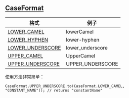 [CaseFormat](http://google.github.io/guava/releases/snapshot/api/docs/com/google/common/base/CaseFormat.html)
---
 
格式|例子
--|--
[LOWER_CAMEL](http://google.github.io/guava/releases/snapshot/api/docs/com/google/common/base/CaseFormat.html#LOWER_CAMEL)|lowerCamel
[LOWER_HYPHEN](http://google.github.io/guava/releases/snapshot/api/docs/com/google/common/base/CaseFormat.html#LOWER_HYPHEN)|lower-hyphen
[LOWER_UNDERSCORE](http://google.github.io/guava/releases/snapshot/api/docs/com/google/common/base/CaseFormat.html#LOWER_UNDERSCORE)|lower_underscore
[UPPER_CAMEL](http://google.github.io/guava/releases/snapshot/api/docs/com/google/common/base/CaseFormat.html#LOWER_UNDERSCORE)|UpperCamel
[UPPER_UNDERSCORE](http://google.github.io/guava/releases/snapshot/api/docs/com/google/common/base/CaseFormat.html#UPPER_UNDERSCORE)|UPPER_UNDERSCORE
 
使用方法非常简单：
```
CaseFormat.UPPER_UNDERSCORE.to(CaseFormat.LOWER_CAMEL, "CONSTANT_NAME")); // returns "constantName"
```

